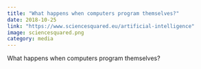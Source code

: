 ```yaml
---
title: "What happens when computers program themselves?"
date: 2018-10-25
link: "https://www.sciencesquared.eu/artificial-intelligence"
image: sciencesquared.png
category: media
---
```


What happens when computers program themselves?
